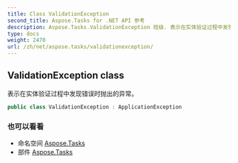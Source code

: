 ```yaml
---
title: Class ValidationException
second_title: Aspose.Tasks for .NET API 参考
description: Aspose.Tasks.ValidationException 班级. 表示在实体验证过程中发现错误时抛出的异常
type: docs
weight: 2470
url: /zh/net/aspose.tasks/validationexception/
---
```

## ValidationException class

表示在实体验证过程中发现错误时抛出的异常。

```csharp
public class ValidationException : ApplicationException
```

### 也可以看看

* 命名空间 [Aspose.Tasks](../../aspose.tasks/)
* 部件 [Aspose.Tasks](../../)


